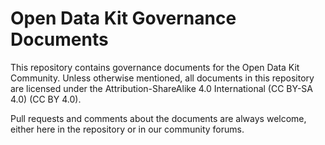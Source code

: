 # Open Data Kit Governance Documents

This repository contains governance documents for the Open Data Kit Community. Unless otherwise mentioned, all documents in this repository are licensed under the Attribution-ShareAlike 4.0 International (CC BY-SA 4.0)
 (CC BY 4.0).
 
Pull requests and comments about the documents are always welcome, either here in the repository or in our community forums.
